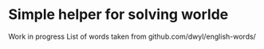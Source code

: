 # Simple helper for solving worlde

Work in progress
List of words taken from github.com/dwyl/english-words/
